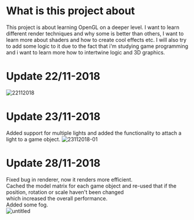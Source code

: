 # What is this project about
This project is about learning OpenGL on a deeper level. I want to learn different render techniques
and why some is better than others, I want to learn more about shaders and how to create cool effects etc. 
I will also try to add some logic to it due to the fact that i'm studying game programming and i want to learn more
how to intertwine logic and 3D graphics.

# Update 22/11-2018
![22112018](https://user-images.githubusercontent.com/24975339/48909440-9563ed00-ee6d-11e8-86e1-2e8ad85f88cb.png)

# Update 23/11-2018
Added support for multiple lights and added the functionality to attach a light to a game object.
![23112018-01](https://user-images.githubusercontent.com/24975339/48957367-8c037f00-ef58-11e8-835a-c132c378d243.png)

# Update 28/11-2018
Fixed bug in renderer, now it renders more efficient.<br> 
Cached the model matrix for each game object and re-used that if the position, rotation or scale haven't been changed<br>
which increased the overall performance.<br>
Added some fog.<br>
![untitled](https://user-images.githubusercontent.com/24975339/49184201-0cfab600-f35f-11e8-966a-c4efe733e411.png)
